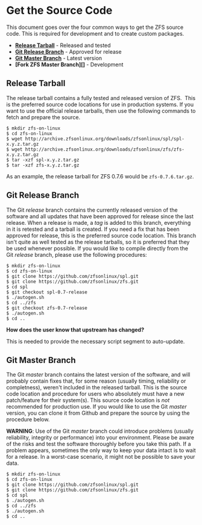 <!--- When this page is updated, please also check the 'W-Get-Source' page -->

# Get the Source Code

This document goes over the four common ways to get the ZFS source code.  This is required for development and to create custom packages.

* **[Release Tarball](#release-tarball)** - Released and tested
* **[Git Release Branch](#git-release-branch)** - Approved for release
* **[Git Master Branch](#git-master-branch)** - Latest version
* **[Fork ZFS Master Branch][]** - Development

## Release Tarball

The release tarball contains a fully tested and released version of ZFS.  This is the preferred source code locations for use in production systems.  If you want to use the official release tarballs, then use the following commands to fetch and prepare the source.

```
$ mkdir zfs-on-linux
$ cd zfs-on-linux
$ wget http://archive.zfsonlinux.org/downloads/zfsonlinux/spl/spl-x.y.z.tar.gz
$ wget http://archive.zfsonlinux.org/downloads/zfsonlinux/zfs/zfs-x.y.z.tar.gz
$ tar -xzf spl-x.y.z.tar.gz
$ tar -xzf zfs-x.y.z.tar.gz
```

As an example, the release tarball for ZFS 0.7.6 would be ```zfs-0.7.6.tar.gz```.

## Git Release Branch

The Git *release* branch contains the currently released version of the software and all updates that have been approved for release since the last release.  When a release is made, a *tag* is added to this branch, everything in it is retested and a tarball is created.  If you need a fix that has been approved for release, this is the preferred source code location.  This branch isn't quite as well tested as the release tarballs, so it is preferred that they be used whenever possible.  If you would like to compile directly from the Git *release* branch, please use the following procedures:

```
$ mkdir zfs-on-linux
$ cd zfs-on-linux
$ git clone https://github.com/zfsonlinux/spl.git
$ git clone https://github.com/zfsonlinux/zfs.git
$ cd spl
$ git checkout spl-0.7-release
$ ./autogen.sh
$ cd ../zfs
$ git checkout zfs-0.7-release
$ ./autogen.sh
$ cd ..
```

**How does the user know that upstream has changed?**

This is needed to provide the necessary script segment to auto-update.

## Git Master Branch

The Git *master* branch contains the latest version of the software, and will probably contain fixes that, for some reason (usually timing, reliability or completness), weren't included in the released tarball.  This is the source code location and procedure for users who absolutely must have a new patch/feature for their system(s).  This source code location is *not* recommended for production use.  If you would like to use the Git *master* version, you can clone it from Github and prepare the source by using the procedure below.

**WARNING**:  Use of the Git *master* branch could introduce problems (usually reliability, integrity or performance) into your environment.  Please be aware of the risks and test the software thoroughly before you take this path.  If a problem appears, sometimes the only way to keep your data intact is to wait for a release.  In a worst-case scenario, it might not be possible to save your data.

```
$ mkdir zfs-on-linux
$ cd zfs-on-linux
$ git clone https://github.com/zfsonlinux/spl.git
$ git clone https://github.com/zfsonlinux/zfs.git
$ cd spl
$ ./autogen.sh
$ cd ../zfs
$ ./autogen.sh
$ cd ..
```

[zol]: https://github.com/zfsonlinux
